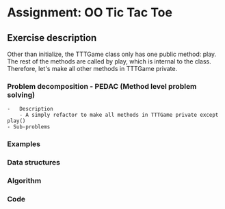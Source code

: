# Assignment: OO Tic Tac Toe

## Exercise description
Other than initialize, the TTTGame class only has one public method: play. The rest of the methods are called by play, which is internal to the class. Therefore, let's make all other methods in TTTGame private.

### Problem decomposition - PEDAC (Method level problem solving)
	-	Description
		- A simply refactor to make all methods in TTTGame private except play()
	- Sub-problems

### Examples
### Data structures
### Algorithm
### Code
